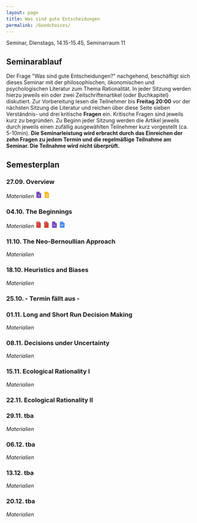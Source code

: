```yaml
---
layout: page
title: Was sind gute Entscheidungen
permalink: /Goodchoices/
---
```


Seminar, Dienstags, 14.15-15.45, Seminarraum 11

## Seminarablauf

Der Frage "Was sind gute Entscheidungen?" nachgehend, beschäftigt sich dieses Seminar mit der philosophischen, ökonomischen und psychologischen Literatur zum Thema Rationalität. In jeder Sitzung werden hierzu jeweils ein oder zwei Zeitschriftenartikel (oder Buchkapitel) diskutiert. Zur Vorbereitung lesen die Teilnehmer bis <b>Freitag 20:00</b> vor der nächsten Sitzung die Literatur und reichen über diese Seite sieben Verständnis- und drei kritische <b>Fragen</b> ein. Kritische Fragen sind jeweils kurz zu begründen. Zu Beginn jeder Sitzung werden die Artikel jeweils durch jeweils einen zufällig ausgewählten Teilnehmer kurz vorgestellt (ca. 5-10min). <b>Die Seminarleistung wird erbracht durch das Einreichen der zehn Fragen zu jedem Termin und die regelmäßige Teilnahme am Seminar. Die Teilnahme wird nicht überprüft.</b>


## Semesterplan

### 27.09. Overview
<i>Materialien</i>
<a href="/q0_goodchoices/" ><img src="/images/GoogleForms.png" alt="GoogleIcon" height="18"/></a>
<a href="{{site.url}}/_Goodchoices/Downloads/Session I.pdf" ><img src="/images/GoogleSlides.png" alt="GoogleIcon" height="18" width = "17"/></a>

### 04.10. The Beginnings

<i>Materialien</i>
<a href="{{site.url}}/_Goodchoices/Literature/Bernstein1998AgainstTheGodsChapter4.pdf" ><img src="/images/PDFIcon.png" alt="GoogleIcon" height="18" width = "17"/></a>
<a href="{{site.url}}/_Goodchoices/Literature/Bernstein1998AgainstTheGodsChapter6.pdf" ><img src="/images/PDFIcon.png" alt="GoogleIcon" height="18" width = "17"/></a>
<a href="/q1_goodchoices/" ><img src="/images/GoogleForms.png" alt="GoogleIcon" height="18"/></a>
<a href="/r1_goodchoices/" ><img src="/images/GoogleDocs.png" alt="GoogleIcon" height="18"/></a>


### 11.10. The Neo-Bernoullian Approach

<i>Materialien</i>

### 18.10. Heuristics and Biases

<i>Materialien</i>

### 25.10. - Termin fällt aus -

### 01.11. Long and Short Run Decision Making

<!--- Lopes short run & Houston --->

<i>Materialien</i>

### 08.11. Decisions under Uncertainty

<i>Materialien</i>

### 15.11. Ecological Rationality I

<i>Materialien</i>

### 22.11. Ecological Rationality II

### 29.11. tba

<i>Materialien</i>

### 06.12. tba

<i>Materialien</i>

### 13.12. tba
<i>Materialien</i>

### 20.12. tba

<i>Materialien</i>
